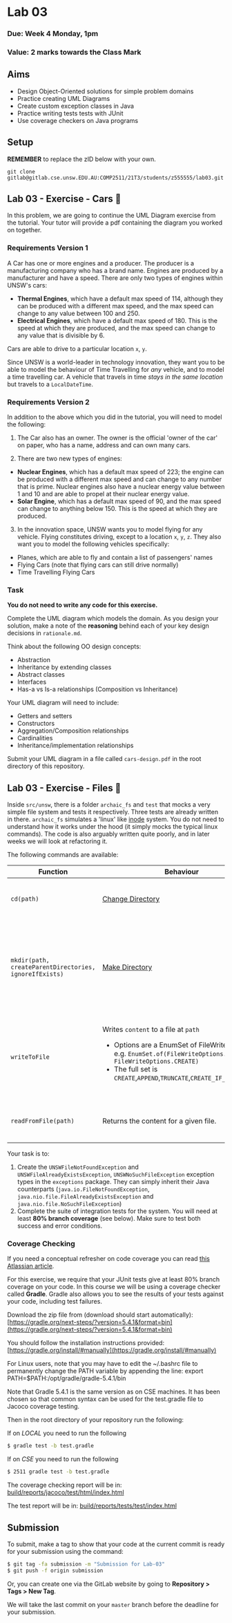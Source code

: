 # Lab 03

### Due: Week 4 Monday, 1pm

### Value: 2 marks towards the Class Mark

## Aims

* Design Object-Oriented solutions for simple problem domains
* Practice creating UML Diagrams
* Create custom exception classes in Java
* Practice writing tests tests with JUnit
* Use coverage checkers on Java programs

## Setup

**REMEMBER** to replace the zID below with your own.

`git clone gitlab@gitlab.cse.unsw.EDU.AU:COMP2511/21T3/students/z555555/lab03.git`

## Lab 03 - Exercise - Cars 🚗 

In this problem, we are going to continue the UML Diagram exercise from the tutorial. Your tutor will provide a pdf containing the diagram you worked on together.

### Requirements Version 1

A Car has one or more engines and a producer. The producer is a manufacturing company who has a brand name.  Engines are produced by a manufacturer and have a speed. There are only two types of engines within UNSW's cars:

* **Thermal Engines**, which have a default max speed of 114, although they can be produced with a different max speed, and the max speed can change to any value between 100 and 250.
* **Electrical Engines**, which have a default max speed of 180. This is the speed at which they are produced, and the max speed can change to any value that is divisible by 6.

Cars are able to drive to a particular location `x`, `y`.

Since UNSW is a world-leader in technology innovation, they want you to be able to model the behaviour of Time Travelling for *any* vehicle, and to model a time travelling car. A vehicle that travels in time *stays in the same location* but travels to a `LocalDateTime`.

### Requirements Version 2

In addition to the above which you did in the tutorial, you will need to model the following:

1. The Car also has an owner. The owner is the official 'owner of the car' on paper, who has a name, address and can own many cars. 

2. There are two new types of engines:

* **Nuclear Engines**, which has a default max speed of 223; the engine can be produced with a different max speed and can change to any number that is prime. Nuclear engines also have a nuclear energy value between 1 and 10 and are able to propel at their nuclear energy value.
* **Solar Engine**, which has a default max speed of 90, and the max speed can change to anything below 150. This is the speed at which they are produced.

3. In the innovation space, UNSW wants you to model flying for any vehicle. Flying constitutes driving, except to a location `x`, `y`, `z`. They also want you to model the following vehicles specifically:

* Planes, which are able to fly and contain a list of passengers' names
* Flying Cars (note that flying cars can still drive normally)
* Time Travelling Flying Cars

### Task

**You do not need to write any code for this exercise.**

Complete the UML diagram which models the domain. As you design your solution, make a note of the **reasoning** behind each of your key design decisions in `rationale.md`. 

Think about the following OO design concepts:

* Abstraction
* Inheritance by extending classes
* Abstract classes
* Interfaces
* Has-a vs Is-a relationships (Composition vs Inheritance)

Your UML diagram will need to include:

* Getters and setters
* Constructors
* Aggregation/Composition relationships
* Cardinalities
* Inheritance/implementation relationships 

Submit your UML diagram in a file called `cars-design.pdf` in the root directory of this repository.

## Lab 03 - Exercise - Files 📨

Inside `src/unsw`, there is a folder `archaic_fs` and `test` that mocks a very simple file system and tests it respectively. Three tests are already written in there. `archaic_fs` simulates a 'linux' like [inode](https://en.wikipedia.org/wiki/Inode) system. You do not need to understand how it works under the hood (it simply mocks the typical linux commands). The code is also arguably written quite poorly, and in later weeks we will look at refactoring it.

The following commands are available:

| Function | Behaviour | Exceptions |
| -------- | --------- | ---------- |
| <code>cd(path)</code> | <a href="https://man7.org/linux/man-pages/man1/cd.1p.html">Change Directory</a> | <ul><li>Throws <code>UNSWNoSuchFileException</code> if a part of the path cannot be found</li></ul> | 
| <code>mkdir(path, createParentDirectories, ignoreIfExists)</code> | <a href="https://man7.org/linux/man-pages/man1/mkdir.1.html">Make Directory</a> | <ul><li>Throws <code>UNSWFileNotFoundException</code> if a part of the path cannot be found and <code>createParentDirectories</code> is false</li><li>Throws <code>UNSWFileAlreadyExistsException</code> if the folder already exists and <code>ignoreIfExists</code> is false</li></ul> |
| <code>writeToFile</code> | Writes <code>content</code> to a file at <code>path</code><ul><li>Options are a EnumSet of FileWriteOptions, e.g. <code>EnumSet.of(FileWriteOptions.APPEND, FileWriteOptions.CREATE)</code></li><li>The full set is <code>CREATE</code>,<code>APPEND</code>,<code>TRUNCATE</code>,<code>CREATE_IF_NOT_EXISTS</code></li></ul> | <ul><li>Throws <code>UNSWFileNotFoundException</code> if the file cannot be found and no creation options are specified</li><li>Throws <code>UNSWFileAlreadyExistsException</code> if the file already exists and <code>CREATE</code> is true.</li></ul>
| <code>readFromFile(path)</code> | Returns the content for a given file. | <ul><li>Throws <code>UNSWFileNotFoundException</code> if the file cannot be found</code> |  

Your task is to:
1. Create the `UNSWFileNotFoundException` and `UNSWFileAlreadyExistsException`, `UNSWNoSuchFileException` exception types in the `exceptions` package. They can simply inherit their Java counterparts (`java.io.FileNotFoundException`, `java.nio.file.FileAlreadyExistsException` and `java.nio.file.NoSuchFileException`)
2. Complete the suite of integration tests for the system. You will need at least **80% branch coverage** (see below). Make sure to test both success and error conditions.

### Coverage Checking

If you need a conceptual refresher on code coverage you can read [this Atlassian article](https://www.atlassian.com/continuous-delivery/software-testing/code-coverage).

For this exercise, we require that your JUnit tests give at least 80% branch coverage on your code. In this course we will be using a coverage checker called **Gradle**. Gradle also allows you to see the results of your tests against your code, including test failures.

Download the zip file from (download should start automatically): [https://gradle.org/next-steps/?version=5.4.1&format=bin](https://gradle.org/next-steps/?version=5.4.1&format=bin)

You should follow the installation instructions provided: [https://gradle.org/install/#manually](https://gradle.org/install/#manually)

For Linux users, note that you may have to edit the ~/.bashrc file to permanently change the PATH variable by appending the line:
export PATH=$PATH:/opt/gradle/gradle-5.4.1/bin

Note that Gradle 5.4.1 is the same version as on CSE machines. It has been chosen so that common syntax can be used for the test.gradle file to Jacoco coverage testing.

Then in the root directory of your repository run the following:

If on *LOCAL* you need to run the following

```bash
$ gradle test -b test.gradle
```

If on *CSE* you need to run the following

```bash
$ 2511 gradle test -b test.gradle
```

The coverage checking report will be in: [build/reports/jacoco/test/html/index.html](build/reports/jacoco/test/html/index.html)

The test report will be in: [build/reports/tests/test/index.html](build/reports/tests/test/index.html)

## Submission

To submit, make a tag to show that your code at the current commit is ready for your submission using the command:

```bash
$ git tag -fa submission -m "Submission for Lab-03"
$ git push -f origin submission
```

Or, you can create one via the GitLab website by going to **Repository > Tags > New Tag**. 

We will take the last commit on your `master` branch before the deadline for your submission.
